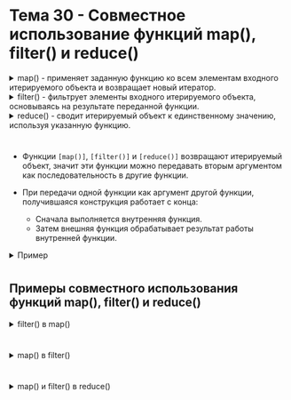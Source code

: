 # Тема 30 - Совместное использование функций map(), filter() и reduce()

<details>
  <summary>map() - применяет заданную функцию ко всем элементам входного итерируемого объекта и возвращает новый итератор.</summary> 
  
```
numbers = [1, 2, 3, 4, 5]
squared = map(lambda x: x**2, numbers)
print(list(squared))
```
</details> 
<details>
  <summary>filter() - фильтрует элементы входного итерируемого объекта, основываясь на результате переданной функции.</summary> 
  
```
numbers = [1, 2, 3, 4, 5]
even = filter(lambda x: x % 2 == 0, numbers)
print(list(even))
```
</details>
<details>
  <summary>reduce() - сводит итерируемый объект к единственному значению, используя указанную функцию.  </summary> 
  
```
from functools import reduce

numbers = [1, 2, 3, 4, 5]
product = reduce(lambda x, y: x * y, numbers)
print(product)
```
</details>

#

- Функции `[map()]`, `[filter()]` и `[reduce()]` возвращают итерируемый объект, значит эти функции можно передавать вторым аргументом как последовательность в другие функции.
- При передачи одной функции как аргумент другой функции, получившаяся конструкция работает с конца:

     - Сначала выполняется внутренняя функция.
     - Затем внешняя функция обрабатывает результат работы внутренней функции.
<details>
  <summary>Пример</summary> 
  
```
# Создадим список чисел
numbers = [0, -1, 2, -3, 4, -5, 6, -7, 8, -9]

# Функция удваивающая переданное в неё число
def double(n):
    return n * 2

# Функция возвращающее число, если оно положительное
def plus(n):
    return n > 0

# Функция map() удваивает значения элементов списка numbers.
# Функция filter() сортирует значения последовательности, которую вернула функция map(), и оставляет только положительные числа.
# Функция list() преобразует последовательность, которую возвращает функция filter(), в список
result = list(filter(plus, map(double, numbers)))

# Резльтат - список удвоенных, положительных чисел из списка numbers.
print(result)   # [4, 8, 12, 16]
```
</details>

#

## Примеры совместного использования функций map(), filter() и reduce()

<details>
  <summary>filter() в map()</summary> 
  
```
numbers = [0, 1, 2, 3, 4, 5, 6, 7, 8, 9]
def positive(num):
    return num >= 3

def double(num):
    return num + num

result = list(map(double, filter(positive, numbers)))

print(result)   # [6, 8, 10, 12, 14, 16, 18]
```
   1) В первую очередь, срабатывает `[filter()]` - фильтрует элементы списка `[numbers]` при помощи функции `[positive()]`, оставляя только числа больше или равные 3.
   2) Затем `[map()]` работает с результатом работы `[filter()]` - удваивает каждое значение последовательности через функцию `[double()]`.
   3) Функция `[list()]` - создаёт из получившегося (в результате работы функций `[filter()]` и `[map()]`) итератора список.
</details>

#

<details>
  <summary>map() в filter()</summary> 

```
numbers = [0, 1, 2, 3, 4, 5, 6, 7, 8, 9]
def positive(num):
    return num >= 3

def double(num):
    return num + num

result = list(filter(positive, map(double, numbers)))

print(result)   # [4, 6, 8, 10, 12, 14, 16, 18]
```
   1) В первую очередь, срабатывает `[map()]` - удваивает каждое значение последовательности `[numbers]` через функцию `[double()]`.
   2) Затем `[filter()]` работает с результатом работы `[map()]` при помощи функции `[positive()]`, оставляя только числа больше или равные 3.
   3) Функция `[list()]` - создаёт из получившегося (в результате работы функций `[filter()]` и `[map()]`) итератора список.
</details>

#

<details>
  <summary>map() и filter() в reduce()</summary> 

#
- `[map()]` и `[filter()]` можно передавать в `[reduce()]` на место последовательности, так как результатом работы обеих функций является объект-итератор.
- `[map()]` и `[filter()]` можно вкладывать друг в друга для создания итерируемого объекта для функции `[reduce()]`.
#

```
from functools import reduce

numbers = [0, 1, 2, 3, 4, 5, 6, 7, 8, 9]
def positive(num):
    return num >= 3

def double(num):
    return num * 2

def summ(a, b):
    return a + b

result = reduce(summ, filter(positive, map(double, numbers)))

print(result)   # 88
```
   1) В первую очередь, срабатывает `[map()]` - удваивает каждое значение последовательности `[numbers]` через функцию `[double()]`.
   2) Затем, `[filter()]` работает с результатом работы `[map()]` при помощи функции `[positive()]`, оставляя только числа больше или равные 3.
   3) Затем, `[reduce()]`, при помощи функции `[summ()]` - поочерёдно складывает между собой все элементы получившейся последовательности.

</details>














